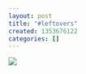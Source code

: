```yaml
---
layout: post
title: "#leftovers"
created: 1353676122
categories: []
---
```

<img src="http://25.media.tumblr.com/tumblr_mdxz6iMM0q1rsr8w3o1_500.jpg"/><br/><br/>
